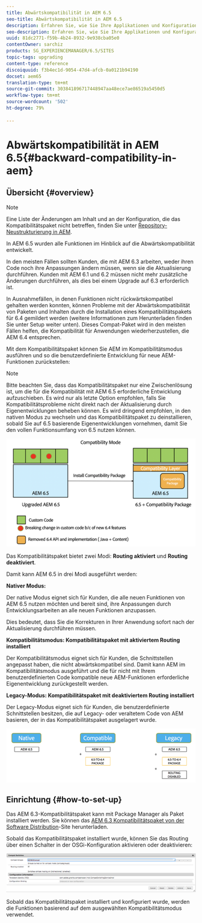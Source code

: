 ```yaml
---
title: Abwärtskompatibilität in AEM 6.5
seo-title: Abwärtskompatibilität in AEM 6.5
description: Erfahren Sie, wie Sie Ihre Applikationen und Konfigurationen mit AEM 6.5 kompatibel machen.
seo-description: Erfahren Sie, wie Sie Ihre Applikationen und Konfigurationen mit AEM 6.5 kompatibel machen.
uuid: 81dc2771-f59b-4b24-8932-9e938cba05e0
contentOwner: sarchiz
products: SG_EXPERIENCEMANAGER/6.5/SITES
topic-tags: upgrading
content-type: reference
discoiquuid: f3b4ec1d-9054-47d4-afcb-0a0121b94190
docset: aem65
translation-type: tm+mt
source-git-commit: 303841896717448947aa48ece7ae86519a5450d5
workflow-type: tm+mt
source-wordcount: '502'
ht-degree: 79%

---
```



# Abwärtskompatibilität in AEM 6.5{#backward-compatibility-in-aem}

## Übersicht {#overview}

>[!NOTE]
>
>Eine Liste der Änderungen am Inhalt und an der Konfiguration, die das Kompatibilitätspaket nicht betreffen, finden Sie unter [Repository-Neustrukturierung in AEM](/help/sites-deploying/repository-restructuring.md).

In AEM 6.5 wurden alle Funktionen im Hinblick auf die Abwärtskompatibilität entwickelt.

In den meisten Fällen sollten Kunden, die mit AEM 6.3 arbeiten, weder ihren Code noch ihre Anpassungen ändern müssen, wenn sie die Aktualisierung durchführen. Kunden mit AEM 6.1 und 6.2 müssen nicht mehr zusätzliche Änderungen durchführen, als dies bei einem Upgrade auf 6.3 erforderlich ist.

In Ausnahmefällen, in denen Funktionen nicht rückwärtskompatibel gehalten werden konnten, können Probleme mit der Abwärtskompatibilität von Paketen und Inhalten durch die Installation eines Kompatibilitätspakets für 6.4 gemildert werden (weitere Informationen zum Herunterladen finden Sie unter Setup weiter unten). Dieses Compat-Paket wird in den meisten Fällen helfen, die Kompatibilität für Anwendungen wiederherzustellen, die AEM 6.4 entsprechen.

Mit dem Kompatibilitätspaket können Sie AEM im Kompatibilitätsmodus ausführen und so die benutzerdefinierte Entwicklung für neue AEM-Funktionen zurückstellen:

>[!NOTE]
>
>Bitte beachten Sie, dass das Kompatibilitätspaket nur eine Zwischenlösung ist, um die für die Kompatibilität mit AEM 6.5 erforderliche Entwicklung aufzuschieben. Es wird nur als letzte Option empfohlen, falls Sie Kompatibilitätsprobleme nicht direkt nach der Aktualisierung durch Eigenentwicklungen beheben können. Es wird dringend empfohlen, in den nativen Modus zu wechseln und das Kompatibilitätspaket zu deinstallieren, sobald Sie auf 6.5 basierende Eigenentwicklungen vornehmen, damit Sie den vollen Funktionsumfang von 6.5 nutzen können.

![sase](assets/sase.png)

Das Kompatibilitätspaket bietet zwei Modi: **Routing aktiviert** und **Routing deaktiviert**.

Damit kann AEM 6.5 in drei Modi ausgeführt werden:

**Nativer Modus:**

Der native Modus eignet sich für Kunden, die alle neuen Funktionen von AEM 6.5 nutzen möchten und bereit sind, ihre Anpassungen durch Entwicklungsarbeiten an alle neuen Funktionen anzupassen.

Dies bedeutet, dass Sie die Korrekturen in Ihrer Anwendung sofort nach der Aktualisierung durchführen müssen.

**Kompatibilitätsmodus: Kompatibilitätspaket mit aktiviertem Routing installiert** 

Der Kompatibilitätsmodus eignet sich für Kunden, die Schnittstellen angepasst haben, die nicht abwärtskompatibel sind. Damit kann AEM im Kompatibilitätsmodus ausgeführt und die für nicht mit Ihrem benutzerdefinierten Code kompatible neue AEM-Funktionen erforderliche Eigenentwicklung zurückgestellt werden.

**Legacy-Modus: Kompatibilitätspaket mit deaktiviertem Routing installiert** 

Der Legacy-Modus eignet sich für Kunden, die benutzerdefinierte Schnittstellen besitzen, die auf Legacy- oder veraltetem Code von AEM basieren, der in das Kompatibilitätspaket ausgelagert wurde.

![sapte](assets/sapte.png)

## Einrichtung {#how-to-set-up}

Das AEM 6.3-Kompatibilitätspaket kann mit Package Manager als Paket installiert werden. Sie können das [AEM 6.3 Kompatibilitätspaket von der Software Distribution](https://experience.adobe.com/#/downloads/content/software-distribution/en/aem.html?package=/content/software-distribution/en/details.html/content/dam/aem/public/adobe/packages/cq640/compatpack/aem-compat-cq64-to-cq63)-Site herunterladen.

Sobald das Kompatibilitätspaket installiert wurde, können Sie das Routing über einen Schalter in der OSGi-Konfiguration aktivieren oder deaktivieren:

![screen_shot_2017-11-27at122421pm](assets/screen_shot_2017-11-27at122421pm.png)

Sobald das Kompatibilitätspaket installiert und konfiguriert wurde, werden die Funktionen basierend auf dem ausgewählten Kompatibilitätsmodus verwendet.
